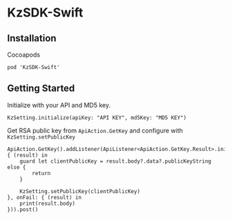 # KzSDK-Swift
## Installation
Cocoapods

    pod 'KzSDK-Swift'
## Getting Started
Initialize with your API and MD5 key.

    KzSetting.initialize(apiKey: "API KEY", md5Key: "MD5 KEY")
Get RSA public key from `ApiAction.GetKey` and configure with `KzSetting.setPublicKey`

    ApiAction.GetKey().addListener(ApiListener<ApiAction.GetKey.Result>.init(onSuccess: { (result) in
        guard let clientPublicKey = result.body?.data?.publicKeyString else {
            return
        }
        
        KzSetting.setPublicKey(clientPublicKey)
    }, onFail: { (result) in
        print(result.body)
    })).post()